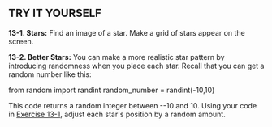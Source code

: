 

<a id="#page_276"></a>
TRY IT YOURSELF
---------------

<a id="#ch13exe1"></a>**13-1. Stars:** Find an image of a star. Make a grid of
stars appear on the screen.

<a id="#ch13exe2"></a>**13-2. Better Stars:** You can make a more realistic star
pattern by introducing randomness when you place each star. Recall that
you can get a random number like this:

from random import randint
random_number = randint(-10,10)

This code returns a random integer between --10 and 10. Using your code
in [Exercise 13-1](#ch13exe1), adjust each star's position by a random
amount.
